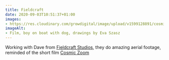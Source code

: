 ```yaml
---
title: Fieldcraft
date: 2020-09-03T10:51:37+01:00
images:
- https://res.cloudinary.com/growdigital/image/upload/v1599128891/cosmic-zoom.jpg
imageAlt:
- Film, boy on boat with dog, drawings by Eva Szasz
---
```


Working with Dave from [Fieldcraft Studios](https://fieldcraftstudios.com), they do amazing aerial footage, reminded of the short film [Cosmic Zoom](https://www.youtube.com/watch?v=HWiOQ_pB0ws)
